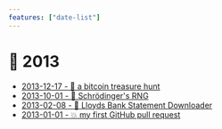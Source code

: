 ```yaml
---
features: ["date-list"]
---
```

# 📅 2013

* [2013-12-17 - 💸 a bitcoin treasure hunt](12/bitcoin-treasure-hunt)
* [2013-10-01 - 🎲 Schrödinger's RNG](https://github.com/bitplane/schrodingers-rng)
* [2013-02-08 - 🐍 Lloyds Bank Statement Downloader](https://github.com/bitplane/tsb-downloader)
* [2013-01-01 - 💥 my first GitHub pull request](01/pioneer)
